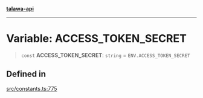 [**talawa-api**](../../README.md)

***

# Variable: ACCESS\_TOKEN\_SECRET

> `const` **ACCESS\_TOKEN\_SECRET**: `string` = `ENV.ACCESS_TOKEN_SECRET`

## Defined in

[src/constants.ts:775](https://github.com/Suyash878/talawa-api/blob/b5a9d8b4a1ea678a3d6f5b710b3721f91a3052fc/src/constants.ts#L775)
